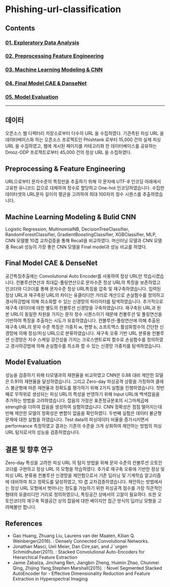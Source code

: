 # Phishing-url-classification

## Contents 
### [01. Exploratory Data Analysis](https://github.com/hojisu/phishing-url-classification/tree/master/01-Exploratory-Data-Analysis)
### [02. Preprocessing Feature Engineering](https://github.com/hojisu/phishing-url-classification/tree/master/02-Preprocessing-Feature-Engineering)
### [03. Machine Learning Modeling & CNN](https://github.com/hojisu/phishing-url-classification/tree/master/03-Machine-Learning-Modeling%20%26%20CNN)
### [04. Final Model CAE & DanseNet](https://github.com/hojisu/phishing-url-classification/tree/master/04-Final-Model-CAE-DanseNet)
### [05. Model Evaluation](https://github.com/hojisu/phishing-url-classification/tree/master/05-Model_Evaluation)

***

## 데이터 
오픈소스 웹 디렉터리 저장소로부터 다수의 URL 을 수집하였다. 기관측된 피싱 URL 을 데이터베이스화 하는 오픈소스 프로젝트인 Phishtank 로부터 15,000 건의 실제 피싱 URL 을 수집하였고, 웹에 게시된 페이지를 카테고리화 한 데이터베이스를 공유하는 Dmoz-ODP 프로젝트로부터 45,000 건의 정상 URL 을 수집하였다.

## Preprocessing & Feature Engineering
URL으로부터 문자수준의 특징만을 추출하기 위해 각 문자에 UTF-8 인코딩 아래에서 고유한 유니코드 값으로 대체하여 정수로 할당하고 One-hot 인코딩하였습니다. 수집한 데이터셋의 URL문자 길이의 평균을 고려하여 최대 100자의 정수 시퀀스를 추출하였습니다. 

## Machine Learning Modeling & Bulid CNN
Logistic Regression, MultinomialNB, DecisionTreeClassifier, RandomForestClassifier, GradientBoostingClassifier, XGBClassifier, MLP, CNN 모델별 10겹 교차검증을 통해 Recall을 비교하였다. 머신러닝 모델과 CNN 모델 중 Recall 성능이 가장 좋은 CNN 모델을 Final model과 성능 비교를 하였다. 

## Final Model CAE & DenseNet
공간특징추출에는 Convolutional Auto Encoder를 사용하여 정상 URL만 학습시켰습니다. 컨볼루션연산과 최대값-풀링연산으로 문자수준 정상 URL의 특징을 보존하였고 인코더와 디코더를 통해 문자수준 정상 URL특징을 압축 및 재구축하였습니다. 입력된 정상 URL과 재구축된 URL의 차이는 유클리디안 거리로 계산으로 손실함수를 정의하고 경사하강법에 의해 최소화할 수 있는 신경망의 파라미터를 탐색하였습니다. 추가적으로 재구축 데이터에 대한 별도의 컨볼루션 신경망을 구축하였습니다. 재구축된 URL과 원본 URL이 동일한 차원을 가지는 문자 정수 시퀀스이기 때문에 컨볼루션 및 풀링연산을 기반하여 특징을 추출하는 시도가 유효하였습니다. 컨볼루션-풀링연산에 의해 추출된 재구축 URL의 문자 수준 특징은 가중치 w, 편향 b, 소프트맥스 활성화함수의 간단한 신경망에 의해 정싱/피싱 URL으로 분류하였습니다. 재구축 오류 기반 URL 분류용 컨볼루션 신경망은 지수 스케일 강건성을 가지는 크로스엔트로피 함수로 손실함수를 정의하였고 경사하강법에 의해 손실함수를 최소화 할 수 있는 신경망 가중치를 탐색하였습니다.

## Model Evaluation
성능을 검증하기 위해 타모델과의 재현율을 비교하였고 CNN은 0.88 대비 제안한 모델은 0.91의 재현율을 달성하였습니다. 그리고 Zero-day 피싱공격 상황을 가정하여 클래스 불균형에 따른 재현율과 정확도를 평가하기 위해 2가지 실험을 진행하였습니다. 첫번째로 무작위로 생성되는 피싱 URL의 특성을 반영하기 위해 Input URL에 백색잡음을 추가하는 방법을 고려하였습니다. 잡음의 가정은 표준정규분포의 시그마제곱에 strength을 더하여 잡음을 생성하여 실험하였습니다. CNN 정확성은 점점 떨어지는데 반해 제안한 모델의 정확성은 변함이 없음을 확인하였다. 두번째 실험은 데이터 불균형 문제에 대한 실험을 하였습니다. Test data의 피싱데이터 비율을 증가시키면서 performance 측정하였고 결과는 기존의 수준을 크게 상회하여 제안하는 방법의 피싱 URL 탐지로서의 성능을 검증하였습니다. 

## 결론 및 향후 연구
Zero-day 특성을 고려한 피싱 URL 의 탐지 방법을 위해 문자 수준의 컨볼루션 오토인코더를 구현하고 정상 URL 의 모형을 학습하였다. 추가로 재구축 오류에 기반한 정상 및 피싱 URL 분류용 컨볼루션 신경망을 제안함으로서 기존 딥러닝 및 기계학습 알고리즘에 대비하여 최고 정확도를 달성하였고, 10 겹 교차검증하였습니다. 
제안하는 방법에서는 정상 URL 모형에서 벗어나는 정도를 가늠하기 위한 피싱공격 점수를 가장 직관적인 형태의 유클리디안 거리로 정의하였으나, 특징공간 상에서의 고찰이 필요하다. 또한 오토인코더의 재구축 픽셀공간 상의 잡음에 대한 베이지안 접근 방식의 딥러닝 모형을 고려해볼만 합니다.

## References
- Gao Huang, Zhuang Liu, Laurens van der Maaten, Kilian Q. Weinberger(2016). : Densely Connected Convolutional Networks.
- Jonathan Masci, Ueli Meier, Dan Cire¸san, and J¨urgen Schmidhuber(2011). : Stacked Convolutional Auto-Encoders for Hierarchical Feature Extraction
- Jaime Zabalza, Jinchang Ren, Jiangbin Zheng, Huimin Zhao, Chunmei Qing, Zhijing Yang,Stephen Marshall(2015). : Novel Segmented Stacked AutoEncoder for - Effective Dimensionality Reduction and Feature Extraction in Hyperspectral Imaging
